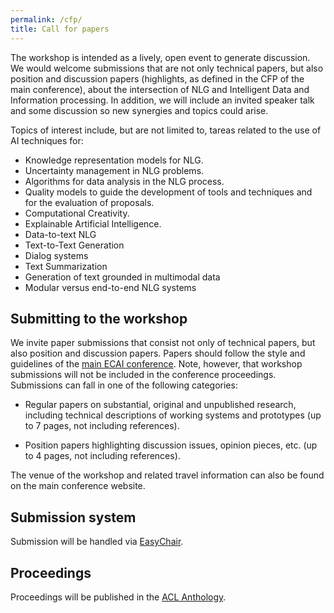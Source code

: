 ```yaml
---
permalink: /cfp/
title: Call for papers
---
```


The workshop is intended as a lively, open event to generate discussion. We would welcome submissions that are not only technical papers, but also position and discussion papers (highlights, as defined in the CFP of the main conference), about the intersection of NLG and Intelligent Data and Information processing. In addition, we will include an invited speaker talk and some discussion so new synergies and topics could arise.

Topics of interest include, but are not limited to, tareas related to the use of AI techniques for:

- Knowledge representation models for NLG.
- Uncertainty management in NLG problems.
- Algorithms for data analysis in the NLG process.
- Quality models to guide the development of tools and techniques and for the evaluation of proposals.
- Computational Creativity.
- Explainable Artificial Intelligence.
- Data-to-text NLG
- Text-to-Text Generation
- Dialog systems
- Text Summarization
- Generation of text grounded in multimodal data
- Modular versus end-to-end NLG systems


## Submitting to the workshop

We invite paper submissions that consist not only of technical papers, but also position and discussion papers. Papers should follow the style and guidelines of the [main ECAI conference](http://ecai2020.eu/call-for-papers/mainconference/). Note, however, that workshop submissions will not be included in the conference proceedings. Submissions can fall in one of the following categories:

- Regular papers on substantial, original and unpublished research, including technical descriptions of working systems and prototypes (up to 7 pages, not including references).

- Position papers highlighting discussion issues, opinion pieces, etc. (up to 4 pages, not including references).

The venue of the workshop and related travel information can also be found on the main conference website.

## Submission system

Submission will be handled via [EasyChair](https://easychair.org/conferences/?conf=intellang2020).

## Proceedings

Proceedings will be published in the [ACL Anthology](https://www.aclweb.org/anthology/).
